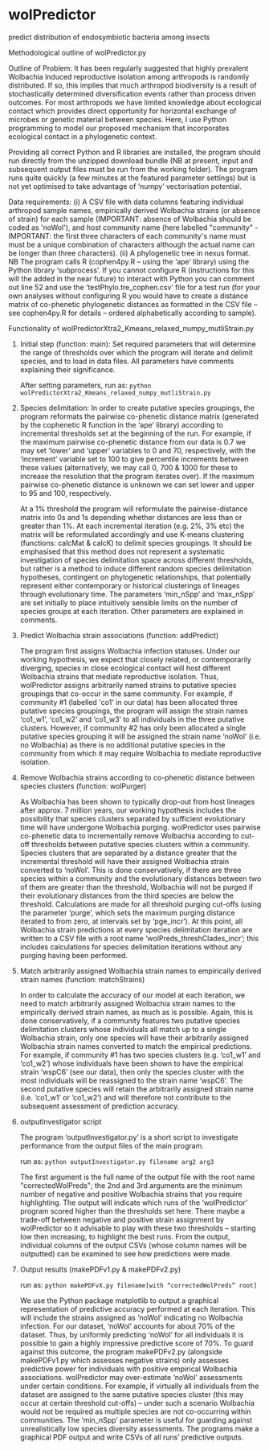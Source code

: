# wolPredictor
predict distribution of endosymbiotic bacteria among insects

Methodological outline of wolPredictor.py 

Outline of Problem:
It has been regularly suggested that highly prevalent Wolbachia induced reproductive isolation among arthropods is randomly distributed. If so, this implies that much arthropod biodiversity is a result of stochastically determined diversification events rather than process driven outcomes. For most arthropods we have limited knowledge about ecological contact which provides direct opportunity for horizontal exchange of microbes or genetic material between species. Here, I use Python programming to model our proposed mechanism that incorporates ecological contact in a phylogenetic context. 

Providing all correct Python and R libraries are installed, the program should run directly from the unzipped download bundle (NB at present, input and subsequent output files must be run from the working folder). The program runs quite quickly (a few minutes at the featured parameter settings) but is not yet optimised to take advantage of ‘numpy’ vectorisation potential.

Data requirements:
(i) A CSV file with data columns featuring individual arthropod sample names, empirically derived Wolbachia strains (or absence of strain) for each sample (IMPORTANT: absence of Wolbachia should be coded as 'noWol'), and host community name (here labelled "community" - IMPORTANT: the first three characters of each community's name must must be a unique combination of characters although the actual name can be longer than three characters).
(ii) A phylogenetic tree in nexus format. NB The program calls R (cophen4py.R – using the ‘ape’ library) using the Python library ‘subprocess’. If you cannot configure R (instructions for this will the added in the near future) to interact with Python you can comment out line 52 and use the ‘testPhylo.tre_cophen.csv’ file for a test run (for your own analyses without configuring R you would have to create a distance matrix of co-phenetic phylogenetic distances as formatted in the CSV file – see cophen4py.R for details – ordered alphabetically according to sample).

Functionality of wolPredictorXtra2_Kmeans_relaxed_numpy_mutliStrain.py
1. Initial step (function: main):
Set required parameters that will determine the range of thresholds over which the program will iterate and delimit species, and to load in data files. All parameters have comments explaining their significance.

	After setting parameters, run as: `python wolPredictorXtra2_Kmeans_relaxed_numpy_mutliStrain.py`

2. Species delimitation:
In order to create putative species groupings, the program reformats the pairwise co-phenetic distance matrix (generated by the cophenetic R function in the ‘ape’ library) according to incremental thresholds set at the beginning of the run. For example, if the maximum pairwise co-phenetic distance from our data is 0.7 we may set ‘lower’ and ‘upper’ variables to 0 and 70, respectively, with the ‘increment’ variable set to 100 to give percentile increments between these values (alternatively, we may call 0, 700 & 1000 for these to increase the resolution that the program iterates over). If the maximum pairwise co-phenetic distance is unknown we can set lower and upper to 95 and 100, respectively.

	At a 1% threshold the program will reformulate the pairwise-distance matrix into 0s and 1s depending whether distances are less than or greater than 1%. At each incremental iteration (e.g. 2%, 3% etc) the matrix will be reformulated accordingly and use K-means clustering (functions: calcMat & calcK) to delimit species groupings. It should be emphasised that this method does not represent a systematic investigation of species delimitation space across different thresholds, but rather is a method to induce different random species delimitation hypotheses, contingent on phylogenetic relationships, that potentially represent either contemporary or historical clusterings of lineages through evolutionary time. The parameters ‘min_nSpp’ and ‘max_nSpp’ are set initially to place intuitively sensible limits on the number of species groups at each iteration. Other parameters are explained in comments.

3. Predict Wolbachia strain associations (function: addPredict)

	The program first assigns Wolbachia infection statuses. Under our working hypothesis, we expect that closely related, or contemporarily diverging, species in close ecological contact will host different Wolbachia strains that mediate reproductive isolation. Thus, wolPredictor assigns arbitrarily named strains to putative species groupings that co-occur in the same community. For example, if community #1 (labelled 'co1' in our data) has been allocated three putative species groupings, the program will assign the strain names ‘co1_w1’, ‘co1_w2’ and ‘co1_w3’ to all individuals in the three putative clusters. However, if community #2 has only been allocated a single putative species grouping it will be assigned the strain name ‘noWol’ (i.e. no Wolbachia) as there is no additional putative species in the community from which it may require Wolbachia to mediate reproductive isolation. 

4. Remove Wolbachia strains according to co-phenetic distance between species clusters (function: wolPurger)

	As Wolbachia has been shown to typically drop-out from host lineages after approx. 7 million years, our working hypothesis includes the possibility that species clusters separated by sufficient evolutionary time will have undergone Wolbachia purging. wolPredictor uses pairwise co-phenetic data to incrementally remove Wolbachia according to cut-off thresholds between putative species clusters within a community. Species clusters that are separated by a distance greater that the incremental threshold will have their assigned Wolbachia strain converted to ‘noWol’. This is done conservatively, if there are three species within a community and the evolutionary distances between two of them are greater than the threshold, Wolbachia will not be purged if their evolutionary distances from the third species are below the threshold. Calculations are made for all threshold purging cut-offs (using the parameter ‘purge’, which sets the maximum purging distance iterated to from zero, at intervals set by ‘pge_incr’). At this point, all Wolbachia strain predictions at every species delimitation iteration are written to a CSV file with a root name ‘wolPreds_threshClades_incr’; this includes calculations for species delimitation iterations without any purging having been performed.

5. Match arbitrarily assigned Wolbachia strain names to empirically derived strain names (function: matchStrains)

	In order to calculate the accuracy of our model at each iteration, we need to match arbitrarily assigned Wolbachia strain names to the empirically derived strain names, as much as is possible. Again, this is done conservatively, if a community features two putative species delimitation clusters whose individuals all match up to a single Wolbachia strain, only one species will have their arbitrarily assigned Wolbachia strain names converted to match the empirical predictions. For example, if community #1 has two species clusters (e.g. ‘co1_w1’ and ‘co1_w2’) whose individuals have been shown to have the empirical strain ‘wspC6’ (see our data), then only the species cluster with the most individuals will be reassigned to the strain name ‘wspC6’. The second putative species will retain the arbitrarily assigned strain name (i.e. ‘co1_w1’ or ‘co1_w2’) and will therefore not contribute to the subsequent assessment of prediction accuracy. 

6. outputInvestigator script

	The program ‘outputInvestigator.py’ is a short script to investigate performance from the output files of the main program. 

	run as: `python outputInvestigator.py filename arg2 arg3`

	The first argument is the full name of the output file with the root name "correctedWolPreds"; the 2nd and 3rd arguments are the minimum number of negative and positive Wolbachia strains that you require highlighting. The output will indicate which runs of the ‘wolPredictor’ program scored higher than the thresholds set here. There maybe a trade-off between negative and positive strain assignment by wolPredictor so it advisable to play with these two thresholds – starting low then increasing, to highlight the best runs. From the output, individual columns of the output CSVs (whose column names will be outputted) can be examined to see how predictions were made.

7. Output results (makePDFv1.py & makePDFv2.py)

	run as: `python makePDFvX.py filename[with “correctedWolPreds” root]`

	We use the Python package matplotlib to output a graphical representation of predictive accuracy performed at each iteration. This will include the strains assigned as ‘noWol’ indicating no Wolbachia infection. For our dataset, ‘noWol’ accounts for about 70% of the dataset. Thus, by uniformly predicting ‘noWol’ for all individuals it is possible to gain a highly impressive predictive score of 70%. To guard against this outcome, the program makePDFv2.py (alongside makePDFv1.py which assesses negative strains) only assesses predictive power for individuals with positive empirical Wolbachia associations. wolPredictor may over-estimate ‘noWol’ assessments under certain conditions. For example, if virtually all individuals from the dataset are assigned to the same putative species cluster (this may occur at certain threshold cut-offs) – under such a scenario Wolbachia would not be required as multiple species are not co-occurring within communities. The ‘min_nSpp’ parameter is useful for guarding against unrealistically low species diversity assessments. The programs make a graphical PDF output and write CSVs of all runs’ predictive outputs.
